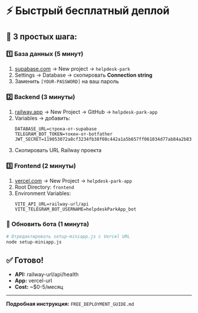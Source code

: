 # ⚡ Быстрый бесплатный деплой

## 🎯 3 простых шага:

### 1️⃣ База данных (5 минут)
1. [supabase.com](https://supabase.com) → New project → `helpdesk-park`
2. Settings → Database → скопировать **Connection string**
3. Заменить `[YOUR-PASSWORD]` на ваш пароль

### 2️⃣ Backend (3 минуты)
1. [railway.app](https://railway.app) → New Project → GitHub → `helpdesk-park-app`
2. Variables → добавить:
   ```
   DATABASE_URL=строка-от-supabase
   TELEGRAM_BOT_TOKEN=токен-от-botfather
   JWT_SECRET=119053072a8cf3234fb38f08c442a1a5b657ff061034d77ab84a2b8329f40e18d517d91c93eb049438f055d97886bfe1cf9f1c62aa4750b4c9b231f3525ad749
   ```
3. Скопировать URL Railway проекта

### 3️⃣ Frontend (2 минуты)
1. [vercel.com](https://vercel.com) → New Project → `helpdesk-park-app`
2. Root Directory: `frontend`
3. Environment Variables:
   ```
   VITE_API_URL=railway-url/api
   VITE_TELEGRAM_BOT_USERNAME=helpdeskParkApp_bot
   ```

### 🤖 Обновить бота (1 минута)
```bash
# Отредактировать setup-miniapp.js с Vercel URL
node setup-miniapp.js
```

## ✅ Готово!
- **API:** railway-url/api/health
- **App:** vercel-url
- **Cost:** ~$0-5/месяц

---

**Подробная инструкция:** `FREE_DEPLOYMENT_GUIDE.md`
